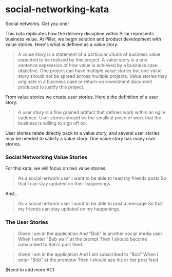 # social-networking-kata
Social networks.  Get you one!

This kata replicates how the delivery discipline within Pillar represents business value.  At Pillar, we begin solution and product development with value stories.  Here's what is defined as a value story:

> A value story is a statement of a particular chunk of business value expected to be realized by this project.  A value story is a one sentence expression of how value is achieved by a business case objective.  One project can have multiple value stories but one value story should not be spread across multiple projects.  Value stories may originate in a business case or return-on-investment document produced to justify this project.

From value stories we create user stories.  Here's the definition of a user story:

> A user story is a fine grained artifact that defines work within an agile cadence.  User stories should be the smallest piece of work that the business is willing to sign off on.

User stories relate directly back to a value story, and several user stories may be needed to satisfy a value story.  One value story has many user stories.

### Social Networking Value Stories

For this kata, we will focus on two value stories.

> As a social network user
> I want to be able to read my friends posts 
> So that I can stay updated on their happenings.

And...

> As a social network user
> I want to be able to post a message
> So that my friends can stay updated on my happenings.

### The User Stories

> Given I am in the application
> And "Bob" is another social media user
> When I enter "Bob wall" at the prompt
> Then I should become subscribed to Bob's post feed.

> Given I am in the application
> And I am subscribed to "Bob"
> When I enter "Bob" at the promptw
> Then I should see his or her post feed

(Need to add more AC)